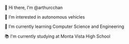 👋 Hi there, I’m @arthurcchan

👀 I’m interested in autonomous vehicles

🌱 I’m currently learning Computer Science and Engineering

📚 I'm currently studying at Monta Vista High School
